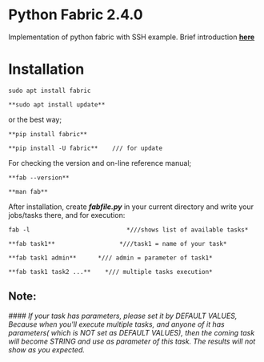 # Python Fabric 2.4.0
Implementation of python fabric with SSH example.
Brief introduction [**here**](https://linxnerd.wordpress.com/2018/10/10/python-fabric-2.4.0/)

# Installation

    sudo apt install fabric

    **sudo apt install update**

or the best way;

    **pip install fabric**

    **pip install -U fabric**    /// for update

For checking the version and on-line reference manual;

    **fab --version**

    **man fab**

After installation, create ***fabfile.py*** in your current directory and write your jobs/tasks there, and for execution:

    fab -l                           *///shows list of available tasks*

    **fab task1**                  *///task1 = name of your task*

    **fab task1 admin**      */// admin = parameter of task1*

    **fab task1 task2 ...**    */// multiple tasks execution*


##    Note:
*####        If your task has parameters, please set it by DEFAULT VALUES, Because when you'll execute multiple   tasks, and anyone of it has parameters( which is NOT set as DEFAULT VALUES), then the coming task will become STRING and use as parameter of this task. The results will not show as you expected.*
